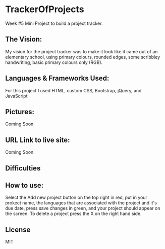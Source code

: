 # TrackerOfProjects
Week #5 Mini Project to build a project tracker.

## The Vision:
My vision for the project tracker was to make it look like it came out of an elementary school, using primary colours, rounded edges, some scribbley handwriting, basic primary colours only (RGB).

## Languages & Frameworks Used:
For this project I used HTML, custom CSS, Bootstrap, jQuery, and JavaScript

## Pictures:
Coming Soon 

## URL Link to live site:
Coming Soon 

## Difficulties


## How to use:
Select the Add new project button on the top right in red, put in your prokect name, the languages that are associated with the project and it's due date, press save changes in green, and your project should appear on the screen. To delete a project press the X on the right hand side. 

## License 
MIT

